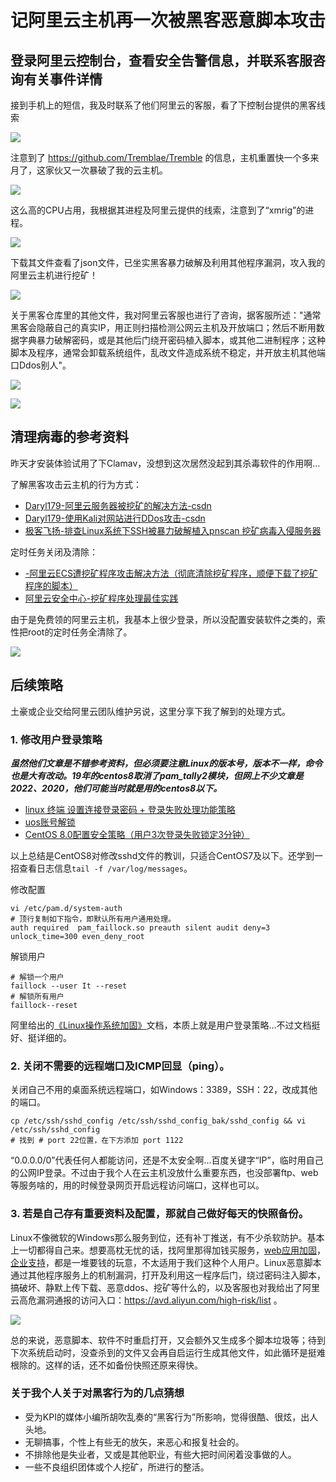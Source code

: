 # 记阿里云主机再一次被黑客恶意脚本攻击

## 登录阿里云控制台，查看安全告警信息，并联系客服咨询有关事件详情

接到手机上的短信，我及时联系了他们阿里云的客服，看了下控制台提供的黑客线索

![](https://cdn.jsdelivr.net/gh/hoochanlon/ihs-simple/AQUICK/2e706e67.png)

注意到了 https://github.com/Tremblae/Tremble 的信息，主机重置快一个多来月了，这家伙又一次暴破了我的云主机。

![ ](https://cdn.jsdelivr.net/gh/hoochanlon/ihs-simple/AQUICK/catch2023-02-07%2009.54.20.png)

这么高的CPU占用，我根据其进程及阿里云提供的线索，注意到了“xmrig”的进程。

![](https://cdn.jsdelivr.net/gh/hoochanlon/ihs-simple/AQUICK/catch2023-02-07%2015.51.54.png)

下载其文件查看了json文件，已坐实黑客暴力破解及利用其他程序漏洞，攻入我的阿里云主机进行挖矿！

![ ](https://cdn.jsdelivr.net/gh/hoochanlon/ihs-simple/AQUICK/catch2023-02-07%2016.05.51.png)

关于黑客仓库里的其他文件，我对阿里云客服也进行了咨询，据客服所述："通常黑客会隐蔽自己的真实IP，用正则扫描检测公网云主机及开放端口；然后不断用数据字典暴力破解密码，或是其他后门绕开密码植入脚本，或其他二进制程序；这种脚本及程序，通常会卸载系统组件，乱改文件造成系统不稳定，并开放主机其他端口Ddos别人"。

![ ](https://cdn.jsdelivr.net/gh/hoochanlon/ihs-simple/AQUICK/catch2023-02-07%2016.57.43.png)

![ ](https://cdn.jsdelivr.net/gh/hoochanlon/ihs-simple/AQUICK/catch2023-02-07%2016.57.59.png)

## 清理病毒的参考资料

昨天才安装体验试用了下Clamav，没想到这次居然没起到其杀毒软件的作用啊...

了解黑客攻击云主机的行为方式：

* [Daryl179-阿里云服务器被挖矿的解决方法-csdn](https://blog.csdn.net/qq_47464056/article/details/125970479)
* [Daryl179-使用Kali对网站进行DDos攻击-csdn](https://blog.csdn.net/qq_47464056/article/details/127553734?spm=1001.2014.3001.5502)
* [极客飞扬-排查Linux系统下SSH被暴力破解植入pnscan 挖矿病毒入侵服务器](https://www.cnblogs.com/rmfit/p/15624873.html) 

定时任务关闭及清除：

* [-阿里云ECS遭挖矿程序攻击解决方法（彻底清除挖矿程序，顺便下载了挖矿程序的脚本）](https://blog.csdn.net/NicolasLearner/article/details/119006769)
* [阿里云安全中心-挖矿程序处理最佳实践](https://help.aliyun.com/document_detail/161236.htm?spm=5176.smartservice_service_robot_chat_new.0.0.37c73f1bUDrKsc#section-xgd-9mh-f0e)

由于是免费领的阿里云主机，我基本上很少登录，所以没配置安装软件之类的，索性把root的定时任务全清除了。

![ ](https://cdn.jsdelivr.net/gh/hoochanlon/ihs-simple/AQUICK/catch2023-02-07%2010.31.54.png)


## 后续策略

土豪或企业交给阿里云团队维护另说，这里分享下我了解到的处理方式。

### 1. 修改用户登录策略

***虽然他们文章是不错参考资料，但必须要注意Linux的版本号，版本不一样，命令也是大有改动。19年的centos8取消了pam_tally2模块，但网上不少文章是2022、2020，他们可能当时就是用的centos8以下。***

* [linux 终端 设置连接登录密码 + 登录失败处理功能策略](https://www.cnblogs.com/qwer78/p/16546372.html)
* [uos账号解锁](https://blog.csdn.net/qq_35957643/article/details/125277224)
* [CentOS 8.0配置安全策略（用户3次登录失败锁定3分钟）](https://zhuanlan.zhihu.com/p/127109500?utm_id=0)

以上总结是CentOS8对修改sshd文件的教训，只适合CentOS7及以下。还学到一招查看日志信息`tail -f /var/log/messages`。

修改配置

```
vi /etc/pam.d/system-auth
# 顶行复制如下指令，即默认所有用户通用处理。
auth required  pam_faillock.so preauth silent audit deny=3  unlock_time=300 even_deny_root
```
解锁用户

```
# 解锁一个用户
faillock --user It --reset
# 解锁所有用户
faillock--reset
```

阿里给出的[《Linux操作系统加固》](https://help.aliyun.com/knowledge_list/60787.html)文档，本质上就是用户登录策略...不过文档挺好、挺详细的。

### 2. 关闭不需要的远程端口及ICMP回显（ping）。

关闭自己不用的桌面系统远程端口，如Windows：3389，SSH：22，改成其他的端口。

````
cp /etc/ssh/sshd_config /etc/ssh/sshd_config_bak/sshd_config && vi /etc/ssh/sshd_config
# 找到 # port 22位置，在下方添加 port 1122
````

“0.0.0.0/0”代表任何人都能访问，还是不太安全啊...百度关键字“IP”，临时用自己的公网IP登录。不过由于我个人在云主机没放什么重要东西，也没部署ftp、web等服务啥的，用的时候登录网页开启远程访问端口，这样也可以。

### 3. 若是自己存有重要资料及配置，那就自己做好每天的快照备份。

Linux不像微软的Windows那么服务到位，还有补丁推送，有不少杀软防护。基本上一切都得自己来。想要高枕无忧的话，找阿里那得加钱买服务，[web应用加固](https://help.aliyun.com/knowledge_list/60792.html)，[企业支持](https://www.aliyun.com/service/supportplans)，都是一堆要钱的玩意，不太适用于我们这种个人用户。Linux恶意脚本通过其他程序服务上的机制漏洞，打开及利用这一程序后门，绕过密码注入脚本，搞破坏、静默上传下载、恶意ddos、挖矿等什么的，以及客服也对我给出了阿里云高危漏洞通报的访问入口：https://avd.aliyun.com/high-risk/list 。

![ ](https://cdn.jsdelivr.net/gh/hoochanlon/ihs-simple/AQUICK/catch2023-02-07%2015.24.45.png)

总的来说，恶意脚本、软件不时重启打开，又会额外又生成多个脚本垃圾等；待到下次系统启动时，没查杀到的文件又会再自启运行生成其他文件，如此循环是挺难根除的。这样的话，还不如备份快照还原来得快。


### 关于我个人关于对黑客行为的几点猜想

* 受为KPI的媒体小编所胡吹乱奏的“黑客行为”所影响，觉得很酷、很炫，出人头地。
* 无聊搞事，个性上有些无的放矢，来恶心和报复社会的。
* 不排除他是失业者，又或是其他职业，有些大把时间闲着没事做的人。
* 一些不良组织团体或个人挖矿，所进行的整活。
